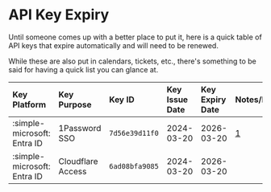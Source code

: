 # API Key Expiry

Until someone comes up with a better place to put it, here is a quick table of API keys that expire automatically and will need to be renewed.

While these are also put in calendars, tickets, etc., there's something to be said for having a quick list you can glance at.

| Key Platform                | Key Purpose       | Key ID         | Key Issue Date | Key Expiry Date | Notes/Links |
| :-------------------------- | :---------------- | :------------- | :------------- | :-------------- | :---------- |
| :simple-microsoft: Entra ID | 1Password SSO     | `7d56e39d11f0` | 2024-03-20     | 2026-03-20      | [1](https://support.1password.com/sso-configure-entra/) |
| :simple-microsoft: Entra ID | Cloudflare Access | `6ad08bfa9085` | 2024-03-20     | 2026-03-20      |             |